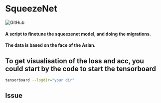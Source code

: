 # SqueezeNet


![GitHub](https://img.shields.io/github/license/FaterYU/ScoreSearchOnSCNUjwxt)



#### A script to finetune the squeezenet model, and doing the migrations.
 #### The data is based on the face of the Asian.
 
## To get visualisation of the loss and acc, you could start by the code to start the tensorboard

```bash
tensorboard --logdir="your dir"
```

## Issue

